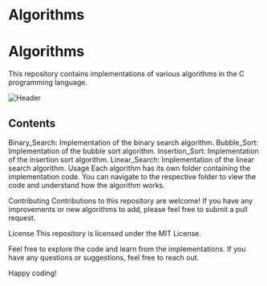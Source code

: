 ﻿# Algorithms
# Algorithms
This repository contains implementations of various algorithms in the C programming language.

![Header](https://artofcse.com/storage/photos/1/course/code/algorithms.jpg)

## Contents
Binary_Search: Implementation of the binary search algorithm.
Bubble_Sort: Implementation of the bubble sort algorithm.
Insertion_Sort: Implementation of the insertion sort algorithm.
Linear_Search: Implementation of the linear search algorithm.
Usage
Each algorithm has its own folder containing the implementation code. You can navigate to the respective folder to view the code and understand how the algorithm works.

Contributing
Contributions to this repository are welcome! If you have any improvements or new algorithms to add, please feel free to submit a pull request.

License
This repository is licensed under the MIT License.

Feel free to explore the code and learn from the implementations. If you have any questions or suggestions, feel free to reach out.

Happy coding!
